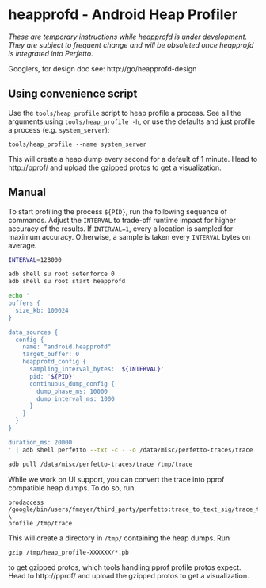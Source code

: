 # heapprofd - Android Heap Profiler

_These are temporary instructions while heapprofd is under development. They are
subject to frequent change and will be obsoleted once heapprofd is integrated
into Perfetto._

Googlers, for design doc see: http://go/heapprofd-design

## Using convenience script

Use the `tools/heap_profile` script to heap profile a process. See all the
arguments using `tools/heap_profile -h`, or use the defaults and just profile a
process (e.g. `system_server`):

```
tools/heap_profile --name system_server
```

This will create a heap dump every second for a default of 1 minute.
Head to http://pprof/ and upload the gzipped protos to get a visualization.

## Manual
To start profiling the process `${PID}`, run the following sequence of commands.
Adjust the `INTERVAL` to trade-off runtime impact for higher accuracy of the
results. If `INTERVAL=1`, every allocation is sampled for maximum accuracy.
Otherwise, a sample is taken every `INTERVAL` bytes on average.

```bash
INTERVAL=128000

adb shell su root setenforce 0
adb shell su root start heapprofd

echo '
buffers {
  size_kb: 100024
}

data_sources {
  config {
    name: "android.heapprofd"
    target_buffer: 0
    heapprofd_config {
      sampling_interval_bytes: '${INTERVAL}'
      pid: '${PID}'
      continuous_dump_config {
        dump_phase_ms: 10000
        dump_interval_ms: 1000
      }
    }
  }
}

duration_ms: 20000
' | adb shell perfetto --txt -c - -o /data/misc/perfetto-traces/trace

adb pull /data/misc/perfetto-traces/trace /tmp/trace
```

While we work on UI support, you can convert the trace into pprof compatible
heap dumps. To do so, run

```
prodaccess
/google/bin/users/fmayer/third_party/perfetto:trace_to_text_sig/trace_to_text \
profile /tmp/trace
```

This will create a directory in `/tmp/` containing the heap dumps. Run

```
gzip /tmp/heap_profile-XXXXXX/*.pb
```

to get gzipped protos, which tools handling pprof profile protos expect.
Head to http://pprof/ and upload the gzipped protos to get a visualization.
